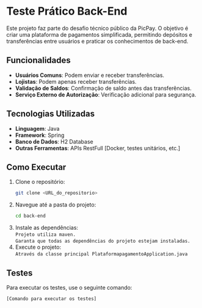 # Teste Prático Back-End

Este projeto faz parte do desafio técnico público da PicPay. 
O objetivo é criar uma plataforma de pagamentos simplificada, permitindo depósitos e transferências entre usuários e praticar os conhecimentos de back-end.
## Funcionalidades

- **Usuários Comuns**: Podem enviar e receber transferências.
- **Lojistas**: Podem apenas receber transferências.
- **Validação de Saldos**: Confirmação de saldo antes das transferências.
- **Serviço Externo de Autorização**: Verificação adicional para segurança.

## Tecnologias Utilizadas

- **Linguagem**: Java
- **Framework**: Spring 
- **Banco de Dados**: H2 Database
- **Outras Ferramentas**: APIs RestFull [Docker, testes unitários, etc.]

## Como Executar

1. Clone o repositório:
    ```sh
    git clone <URL_do_repositorio>
    ```
2. Navegue até a pasta do projeto:
    ```sh
    cd back-end
    ```
3. Instale as dependências:\
    `Projeto utiliza maven. `\
`Garanta que todas as dependências do projeto estejam instaladas.`
4. Execute o projeto:\
    ``Através da classe principal PlataformapagamentoApplication.java``

## Testes

Para executar os testes, use o seguinte comando:
```sh
[Comando para executar os testes]
